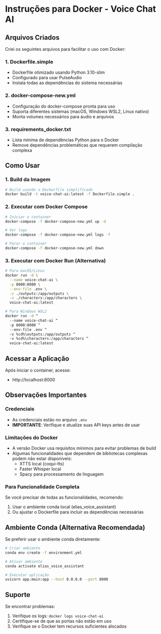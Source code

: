 # Instruções para Docker - Voice Chat AI

## Arquivos Criados

Criei os seguintes arquivos para facilitar o uso com Docker:

### 1. Dockerfile.simple
- Dockerfile otimizado usando Python 3.10-slim
- Configurado para usar PulseAudio
- Instala todas as dependências do sistema necessárias

### 2. docker-compose-new.yml
- Configuração do docker-compose pronta para uso
- Suporta diferentes sistemas (macOS, Windows WSL2, Linux nativo)
- Monta volumes necessários para áudio e arquivos

### 3. requirements_docker.txt
- Lista mínima de dependências Python para o Docker
- Remove dependências problemáticas que requerem compilação complexa

## Como Usar

### 1. Build da Imagem

```bash
# Build usando o Dockerfile simplificado
docker build -t voice-chat-ai:latest -f Dockerfile.simple .
```

### 2. Executar com Docker Compose

```bash
# Iniciar o container
docker-compose -f docker-compose-new.yml up -d

# Ver logs
docker-compose -f docker-compose-new.yml logs -f

# Parar o container
docker-compose -f docker-compose-new.yml down
```

### 3. Executar com Docker Run (Alternativa)

```bash
# Para macOS/Linux
docker run -d \
  --name voice-chat-ai \
  -p 8000:8000 \
  --env-file .env \
  -v ./outputs:/app/outputs \
  -v ./characters:/app/characters \
  voice-chat-ai:latest

# Para Windows WSL2
docker run -d ^
  --name voice-chat-ai ^
  -p 8000:8000 ^
  --env-file .env ^
  -v %cd%\outputs:/app/outputs ^
  -v %cd%\characters:/app/characters ^
  voice-chat-ai:latest
```

## Acessar a Aplicação

Após iniciar o container, acesse:
- http://localhost:8000

## Observações Importantes

### Credenciais
- As credenciais estão no arquivo `.env`
- **IMPORTANTE**: Verifique e atualize suas API keys antes de usar

### Limitações do Docker
- A versão Docker usa requisitos mínimos para evitar problemas de build
- Algumas funcionalidades que dependem de bibliotecas complexas podem não estar disponíveis:
  - XTTS local (coqui-tts)
  - Faster Whisper local
  - Spacy para processamento de linguagem

### Para Funcionalidade Completa
Se você precisar de todas as funcionalidades, recomendo:
1. Usar o ambiente conda local (elias_voice_assistant)
2. Ou ajustar o Dockerfile para incluir as dependências necessárias

## Ambiente Conda (Alternativa Recomendada)

Se preferir usar o ambiente conda diretamente:

```bash
# Criar ambiente
conda env create -f environment.yml

# Ativar ambiente
conda activate elias_voice_assistant

# Executar aplicação
uvicorn app.main:app --host 0.0.0.0 --port 8000
```

## Suporte

Se encontrar problemas:
1. Verifique os logs: `docker logs voice-chat-ai`
2. Certifique-se de que as portas não estão em uso
3. Verifique se o Docker tem recursos suficientes alocados